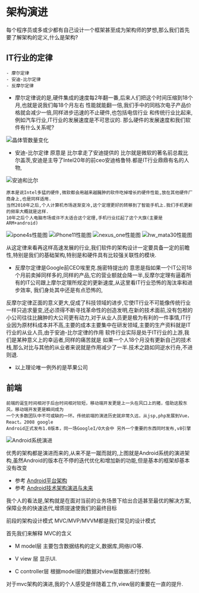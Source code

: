 # 架构演进

每个程序员或多或少都有自己设计一个框架甚至成为架构师的梦想,那么我们首先要了解架构的定义,什么是架构?


## IT行业的定律


	- 摩尔定律    
	- 安迪-比尔定律  
	- 反摩尔定律

- 摩尔定律说的是,硬件集成的速度每2年翻一番,后来人们把这个时间压缩到18个月,也就是说我们每18个月左右 性能就能翻一倍,我们手中的同档次电子产品价格就会减少一倍,同样进步迅速的不止硬件,也包括电信行业  和传统行业比起来,例如汽车行业,IT行业的发展速度是不可思议的. 那么硬件的发展速度和我们软件有什么关系呢?

![晶体管数量变化](img/晶体管数量变化.jpeg)


- 安迪-比尔定律 原意是 比尔拿走了安迪提供的  比尔就是微软的著名前总裁比尔盖茨,安迪是主导了Intel20年的前ceo安迪格鲁特.都是IT行业鼎鼎有名的人物,

![安迪和比尔](img/安迪和比尔.jpg)

	原本是说Intel多猛的硬件,微软都会用越来越臃肿的软件吃掉增长的硬件性能,放在其他硬件厂商身上,也是同样适用.
	当然2010年之后,个人计算机市场逐渐变冷,这个定理更好的转移到了智能手机上.我们手机更新的频率大概就是这样.
	10年之后个人电脑市场或许不太适合这个定理,手机行业扛起了这个大旗(主要是ARM+android)
	
![ipone4s性能图](img/iPhone4s性能图.jpg) ![iPhone11性能图](img/iPhone11性能图.jpg)
![nexus_one性能图](img/nexus_one.jpg)   ![hw_mata30性能图](img/hw_mata30.jpg)

从这定律来看再这样高速发展的行业,我们软件的架构设计一定要具备一定的前瞻性,特别是我们的基础架构,特别是和硬件具有比较强关联性的模块.
	

- 反摩尔定律是Google前CEO埃里克.施密特提出的 意思是指如果一个IT公司18个月前卖掉同样多的,同样的产品,它的营业额就会降一半,反摩尔定理有逼着所有的IT公司跟上摩尔定理所规定的更新速度,从这里看IT行业恐怖的淘汰率和进步效率, 我们身处其中还是有点恐怖的,

反摩尔定律正面的意义更大,促成了科技领域的进步,它使IT行业不可能像传统行业一样只追求量变,还必须得不断寻找革命性的创造发明,在新的技术面前,没有包袱的小公司往往比臃肿的大公司更有动力,对于从业人员更是极为有利的一件事情,IT行业因为原材料成本并不高,主要的成本主要集中在研发领域,主要的生产资料就是IT行业的从业人员,由于安迪-比尔定律的作用 软件行业实际是处于IT行业的上游,我们是某种意义上的幸运者,同样的痛苦就是 如果一个人18个月没有更新自己的技术栈,那么对比与其他的从业者来说就是作用减少了一半.技术之路如同逆水行舟,不进则退.

- 以上理论唯一例外的是苹果公司

## 前端

	前端的诞生时间相对于后台时间相对较短，移动端开发更是上一头在风口上的猪，借助这股东风，移动端开发更是瞬间成为
	一个大多数团队中不可或缺的一环。传统前端的演进历史就非常久远，从jsp,php发展到Vue，React。2008 google 
	Android正式发布1.0版本，同一场GoogleI/O大会中 另外一个重要的东西同时发布,v8引擎

![Android系统演进](img/Android系统演进.png)

优秀的架构都是演进而来的,从来不是一蹴而就的,上图就是Android系统的演进架构,虽然Android的版本在不停的迭代优化和增加新的功能,但是基本的框架却基本没有改变

- 参考 [Android平台架构](https://developer.android.google.cn/guide/platform?hl=zh-cn) 
-  参考 [Android技术架构演进与未来](https://mp.weixin.qq.com/s/W38aauoCEEUbL8KvUkb_Rw?)


我个人的看法是,架构就是在面对当前的业务场景下给出合适甚至最优的解决方案,保障业务的快速迭代,增质提速使我们的最终目标

前段的架构设计模式 MVC/MVP/MVVM都是我们常见的设计模式

首先我们来解释  MVC的含义

- M   model层   主要包含数据结构的定义,数据库,网络I/O等.

- V  view 层       显示UI.

- C  controller层  根据model层的数据对view层数据进行控制.

对于mvc架构的演进,我的个人感受是伴随着工作,view层的重要在一直的提升. 